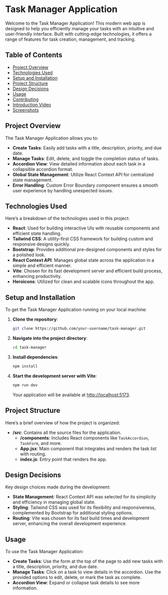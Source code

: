 # Task Manager Application

Welcome to the Task Manager Application! This modern web app is designed to help you efficiently manage your tasks with an intuitive and user-friendly interface. Built with cutting-edge technologies, it offers a range of features for task creation, management, and tracking.

## Table of Contents

- [Project Overview](#project-overview)
- [Technologies Used](#technologies-used)
- [Setup and Installation](#setup-and-installation)
- [Project Structure](#project-structure)
- [Design Decisions](#design-decisions)
- [Usage](#usage)
- [Contributing](#contributing)
- [Introduction Video](#introduction-video)
- [Screenshots](#screenshots)

## Project Overview

The Task Manager Application allows you to:

- **Create Tasks**: Easily add tasks with a title, description, priority, and due date.
- **Manage Tasks**: Edit, delete, and toggle the completion status of tasks.
- **Accordion View**: View detailed information about each task in a collapsible accordion format.
- **Global State Management**: Utilize React Context API for centralized state management.
- **Error Handling**: Custom Error Boundary component ensures a smooth user experience by handling unexpected issues.

## Technologies Used

Here’s a breakdown of the technologies used in this project:

- **React**: Used for building interactive UIs with reusable components and efficient state handling.
- **Tailwind CSS**: A utility-first CSS framework for building custom and responsive designs quickly.
- **Bootstrap**: Provides additional pre-designed components and styles for a polished look.
- **React Context API**: Manages global state across the application in a simple and efficient manner.
- **Vite**: Chosen for its fast development server and efficient build process, enhancing productivity.
- **Heroicons**: Utilized for clean and scalable icons throughout the app.

## Setup and Installation

To get the Task Manager Application running on your local machine:

1. **Clone the repository**:
   ```bash
   git clone https://github.com/your-username/task-manager.git
   ```
2. **Navigate into the project directory**:
   ```bash
   cd task-manager
   ```
3. **Install dependencies**:
   ```bash
   npm install
   ```
4. **Start the development server with Vite**:
   ```bash
   npm run dev
   ```
   Your application will be available at [http://localhost:5173](http://localhost:5173).

## Project Structure

Here’s a brief overview of how the project is organized:

- **/src**: Contains all the source files for the application.
  - **/components**: Includes React components like `TaskAccordion`, `TaskForm`, and more.
  - **App.jsx**: Main component that integrates and renders the task list with routing.
  - **index.js**: Entry point that renders the app.

## Design Decisions

Key design choices made during the development:

- **State Management**: React Context API was selected for its simplicity and efficiency in managing global state.
- **Styling**: Tailwind CSS was used for its flexibility and responsiveness, complemented by Bootstrap for additional styling options.
- **Routing**: Vite was chosen for its fast build times and development server, enhancing the overall development experience.

## Usage

To use the Task Manager Application:

- **Create Tasks**: Use the form at the top of the page to add new tasks with a title, description, priority, and due date.
- **Manage Tasks**: Click on a task to view details in the accordion. Use the provided options to edit, delete, or mark the task as complete.
- **Accordion View**: Expand or collapse task details to see more information.
